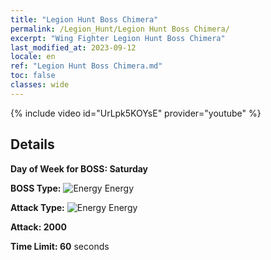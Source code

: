 ```yaml
---
title: "Legion Hunt Boss Chimera"
permalink: /Legion_Hunt/Legion Hunt Boss Chimera/
excerpt: "Wing Fighter Legion Hunt Boss Chimera"
last_modified_at: 2023-09-12
locale: en
ref: "Legion Hunt Boss Chimera.md"
toc: false
classes: wide
---
```



{% include video id="UrLpk5KOYsE" provider="youtube" %}

## Details

  **Day of Week for BOSS: Saturday**

  **BOSS Type:** ![Energy](/images/common_sx_icon8.png) Energy

  **Attack Type:** ![Energy](/images/common_sx_icon8.png) Energy

  **Attack: 2000**

  **Time Limit: 60** seconds

